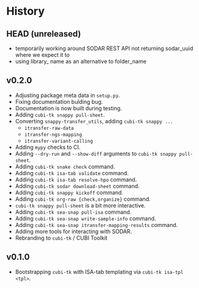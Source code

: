 # History

## HEAD (unreleased)

- temporarily working around SODAR REST API not returning sodar\_uuid where we expect it to
- using library\_ name as an alternative to folder\_name

## v0.2.0

- Adjusting package meta data in `setup.py`.
- Fixing documentation bulding bug.
- Documentation is now built during testing.
- Adding `cubi-tk snappy pull-sheet`.
- Converting `snappy-transfer_utils`, adding `cubi-tk snappy ...`
    - `itransfer-raw-data`
    - `itransfer-ngs-mapping`
    - `itransfer-variant-calling`
- Adding `mypy` checks to CI.
- Adding `--dry-run` and `--show-diff` arguments to `cubi-tk snappy pull-sheet`.
- Adding `cubi-tk snake check` command.
- Adding `cubi-tk isa-tab validate` command.
- Adding `cubi-tk isa-tab resolve-hpo` command.
- Adding `cubi-tk sodar download-sheet` command.
- Adding `cubi-tk snappy kickoff` command.
- Adding `cubi-tk org-raw {check,organize}` command.
- `cubi-tk snappy pull-sheet` is a bit more interactive.
- Adding `cubi-tk sea-snap pull-isa` command.
- Adding `cubi-tk sea-snap write-sample-info` command.
- Adding `cubi-tk sea-snap itransfer-mapping-results` command.
- Adding more tools for interacting with SODAR.
- Rebranding to `cubi-tk` / CUBI Toolkit

## v0.1.0

- Bootstrapping `cubi-tk` with ISA-tab templating via `cubi-tk isa-tpl <tpl>`.
